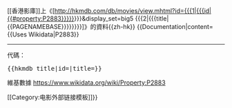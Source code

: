 [[香港影庫]]上《[http://hkmdb.com/db/movies/view.mhtml?id={{{1|{{{id|{{#property:P2883}}}}}<!--網址參數-->}}}&display_set=big5 {{{2|{{{title|{{PAGENAMEBASE}}}}}}}}]》的資料{{zh-hk}}<noinclude>
{{Documentation|content={{Uses Wikidata|P2883}}

----
代碼：
<pre>{{hkmdb title|id=|title=}}</pre>

維基數據 https://www.wikidata.org/wiki/Property:P2883

[[Category:电影外部链接模板]]}}
</noinclude>